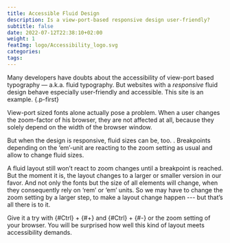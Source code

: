 ```yaml
---
title: Accessible Fluid Design
description: Is a view-port-based responsive design user-friendly? 
subtitle: false
date: 2022-07-12T22:38:10+02:00
weight: 1
featImg: logo/Accessibility_logo.svg
categories:
tags:
---
```


Many developers have doubts about the accessibility of view-port based typography — a.k.a. fluid typography. But websites with a _responsive_ fluid design behave especially user-friendly and accessible. This site is an example.
{.p-first} <!--more-->

View-port sized fonts alone actually pose a problem. When a user changes the zoom-factor of his browser, they are not affected at all, because they solely depend on the width of the browser window. 

But when the design is responsive, fluid sizes can be, too. . Breakpoints depending on the ‘em’-unit are reacting to the zoom setting as usual and allow to change fluid sizes.

A fluid layout still won’t react to zoom changes until a breakpoint is reached. But the moment it is, the layout changes to a larger or smaller version in our favor. And not only the fonts but the size of all elements will change, when they consequently rely on  ‘rem’ or ‘em’ units. So we may have to change the zoom setting by a larger step, to make a layout change happen --- but that’s all there is to it.  

Give it a try with {#Ctrl} + {#+} and {#Ctrl} + {#-} or the zoom setting of your browser. You will be surprised how well this kind of layout meets accessibility demands.
